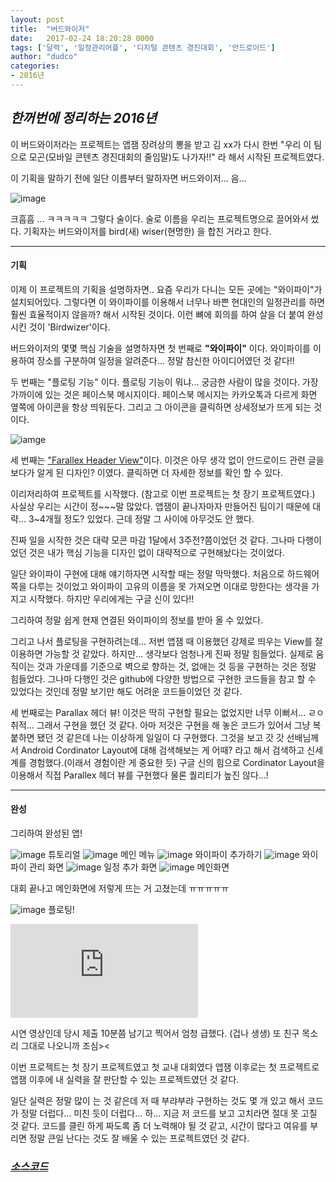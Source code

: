 ```yaml
---
layout: post
title:  "버드와이저"
date:   2017-02-24 18:20:28 0000
tags: ['달력', '일정관리어플', '디지털 콘텐츠 경진대회', '안드로이드']
author: "dudco"
categories:
- 2016년
---
```


## *한꺼번에 정리하는 2016년* ##

이 버드와이저라는 프로젝트는 앱잼 장려상의 뽕을 받고 김 xx가 다시 한번
"우리 이 팀으로 모곤(모바일 콘텐츠 경진대회의 줄임말)도 나가자!!" 라 해서 시작된 프로젝트였다.

이 기획을 말하기 전에 일단 이름부터 말하자면 버드와이저...  음...

![image](http://postfiles1.naver.net/MjAxNzAxMTJfMjM1/MDAxNDg0MjMwMDU0MTQx.bMwgt2PG5rIhXEiTAyIOt3ry9oget-rniOCpFjpdfwUg.sPTxdu9YL-NDbXTP86yUykaGoidWbHC04iFtTlp-vgEg.PNG.dudco1129/%EC%8A%A4%ED%81%AC%EB%A6%B0%EC%83%B7_2017-01-12_%EC%98%A4%ED%9B%84_11.07.16.png?type=w773)

크흠흠 ... ㅋㅋㅋㅋㅋ 그렇다 술이다. 술로 이름을 우리는 프로젝트명으로 끌어와서 썼다.
기획자는 버드와이저를 bird(새) wiser(현명한) 을 합친 거라고 한다.
***
#### 기획 ####
이제 이 프로젝트의 기획을 설명하자면..
요즘 우리가 다니는 모든 곳에는 "와이파이"가 설치되어있다. 그렇다면 이 와이파이를 이용해서 너무나 바쁜 현대인의 일정관리를 하면 훨씬 효율적이지 않을까? 해서 시작된 것이다. 이런 뼈에 회의를 하여 살을 더 붙여 완성시킨 것이 'Birdwizer'이다.

버드와이저의 몇몇 핵심 기술을 설명하자면 첫 번째로 **"와이파이"** 이다.
와이파이를 이용하여 장소를 구분하여 일정을 알려준다... 정말 참신한 아이디어였던 것 같다!!

두 번째는 "플로팅 기능" 이다.
플로팅 기능이 뭐냐... 궁금한 사람이 많을 것이다. 가장 가까이에 있는 것은 페이스북 메시지이다.
페이스북 메시지는 카카오톡과 다르게 화면 옆쪽에 아이콘을 항상 띄워둔다. 그리고 그 아이콘을 클릭하면 상세정보가 뜨게 되는 것이다.

![iamge](http://postfiles2.naver.net/MjAxNzAxMTJfMzIg/MDAxNDg0MjMxNDE4MjY5.ApgULJ3mshLi8BfOpW-EJr1Z6GRG3D9jdrK6ucN6k5Qg.PBjhcaTnc3XbM7NQypC3SNhZrBGDplMUXCUkNNhcTQsg.GIF.dudco1129/1-nXWx3gEVPpIRstANlLpzew.gif?type=w773)

세 번째는 ["Farallex Header View"](http://www.kmshack.kr/2014/05/android-parallaxheaderviewpager-%ec%bd%94%eb%93%9c%ea%b3%b5%ea%b0%9c/)이다.
이것은 아무 생각 없이 안드로이드 관련 글을 보다가  알게 된 디자인? 이였다.
클릭하면 더 자세한 정보를 확인 할 수 있다.

이리저리하여 프로젝트를 시작했다. (참고로 이번 프로젝트는 첫 장기 프로젝트였다.)
사실상 우리는 시간이 정~~~말 많았다. 앱잼이 끝나자마자 만들어진 팀이기 때문에 대략... 3~4개월 정도? 있었다. 근데 정말 그 사이에 아무것도 안 했다.

진짜 일을 시작한 것은 대략 모콘 마감 1달에서 3주전?쯤이었던 것 같다. 그나마 다행이었던 것은 내가 핵심 기능을 디자인 없이 대략적으로 구현해놨다는 것이었다.

일단 와이파이 구현에 대해 얘기하자면 시작할 때는 정말 막막했다. 처음으로 하드웨어 쪽을 다루는 것이었고 와이파이 고유의 이름을 못 가져오면 이대로 망한다는 생각을 가지고 시작했다.
하지만 우리에게는 구글 신이 있다!!

그리하여 정말 쉽게 현재 연결된 와이파이의 정보를 받아 올 수 있었다.

그리고 나서 플로팅을 구현하려는데... 저번 앱잼 때 이용했던 강제로 띄우는 View를 잘 이용하면 가능할 것 같았다. 하지만... 생각보다 엄청나게 진짜 정말 힘들었다. 실제로 움직이는 것과 가운데를 기준으로 벽으로 향하는 것, 없애는 것 등을 구현하는 것은 정말 힘들었다. 그나마 다행인 것은 github에 다양한 방법으로 구현한 코드들을 참고 할 수 있었다는 것인데 정말 보기만 해도 어려운 코드들이었던 것 같다.

세 번째로는  Parallax 헤더 뷰! 이것은 딱히 구현할 필요는 없었지만 너무 이뻐서... ㄹㅇ취적...
그래서 구현을 했던 것 같다. 아마 저것은 구현을 해 놓은 코드가 있어서 그냥 복붙하면 됐던 것 같은데 나는 이상하게 일일이 다 구현했다. 그것을 보고 갓 갓 선배님께서 Android Cordinator Layout에 대해 검색해보는 게 어때? 라고 해서 검색하고 신세계를 경험했다.(이래서 경험이란 게 중요한 듯)
구글 신의 힘으로 Cordinator Layout을 이용해서 직접 Parallex 헤더 뷰를 구현했다 물론 퀄리티가 높진 않다...!
***
#### 완성 ####
그리하여 완성된 앱!

![image](http://postfiles6.naver.net/MjAxNzAxMTJfMjM2/MDAxNDg0MjMyOTk2OTQ5.6Mri-cBnH_Nc62y6KV95OykP47t8MI-MFMGliHbPdCsg.HM0hghmpwq1X7N20KufRPyya3JvGcNAuI8Ms5ZwrbsAg.PNG.dudco1129/%EC%8A%A4%ED%81%AC%EB%A6%B0%EC%83%B7_2017-01-12_%EC%98%A4%ED%9B%84_11.51.27.png?type=w773)
튜토리얼
![image](http://postfiles11.naver.net/MjAxNzAxMTJfNzMg/MDAxNDg0MjMyOTk2ODUw.kTuahrihTdP8nrusk8Em4KDSiGfGt3fBwCdwfva9vJsg.KZbLUCNlL5uhsLdfIsFd4DJWx7ihcGGrM-r1YgLMWSEg.PNG.dudco1129/%EC%8A%A4%ED%81%AC%EB%A6%B0%EC%83%B7_2017-01-12_%EC%98%A4%ED%9B%84_11.51.35.png?type=w773)
메인 메뉴
![image](http://postfiles9.naver.net/MjAxNzAxMTJfMzkg/MDAxNDg0MjMyOTk2OTg2.j4h5LunEFi9SyxwJROmmkvnF6C1xs6qLCWl6OzN_orYg.vTI-Y389Kv914wfpNiX8tJT2D1KW7VA6yMBVeXHZsAEg.PNG.dudco1129/%EC%8A%A4%ED%81%AC%EB%A6%B0%EC%83%B7_2017-01-12_%EC%98%A4%ED%9B%84_11.51.50.png?type=w773)
와이파이 추가하기
![image](http://postfiles3.naver.net/MjAxNzAxMTJfMjUx/MDAxNDg0MjMzMDA0OTYy.PzpUFCZ8t_lu44p4iP8gnIE_-SkTFO14nrkfe2x1tA4g.NYvAyFRzyIuH7PuHV272i00IpruxaxxOGbwwgytbPeAg.PNG.dudco1129/%EC%8A%A4%ED%81%AC%EB%A6%B0%EC%83%B7_2017-01-12_%EC%98%A4%ED%9B%84_11.52.01.png?type=w773)
와이파이 관리 화면
![image](http://postfiles9.naver.net/MjAxNzAxMTJfNjcg/MDAxNDg0MjMzMDA1Mzc4._9W5m5apkJOE6oBqsyNGLBcJJ6BaL9TRyykcekEKfOEg.v7X9C7LCEezpCZIRV24xhIkAX3z1nmdDBNsip_46_88g.PNG.dudco1129/%EC%8A%A4%ED%81%AC%EB%A6%B0%EC%83%B7_2017-01-12_%EC%98%A4%ED%9B%84_11.52.32.png?type=w773)
일정 추가 화면
![image](http://postfiles14.naver.net/MjAxNzAxMTJfMjU3/MDAxNDg0MjMzMDA0OTk4.A89EVkgnJIeSnCJzFvg6VokSjUchJyz99djTPwXx_tcg.fqZsVZfhles-S7aQ73nnr-jC7bDfsOMHKS9f8aVk6csg.PNG.dudco1129/%EC%8A%A4%ED%81%AC%EB%A6%B0%EC%83%B7_2017-01-12_%EC%98%A4%ED%9B%84_11.52.45.png?type=w773)
메인화면

대회 끝나고 메인화면에 저렇게 뜨는 거 고쳤는데 ㅠㅠㅠㅠㅠ

![image](http://postfiles6.naver.net/MjAxNzAxMTJfMTk3/MDAxNDg0MjMzMDA2OTQ0.46t8WNSV6wPXAlI-vbYbKVqwLlNNwZs2T4GGjJDOHUkg.r-s1qM1046VYFkwPCT1_Vax9t9AXRpFGu11AfxTx19kg.PNG.dudco1129/%EC%8A%A4%ED%81%AC%EB%A6%B0%EC%83%B7_2017-01-12_%EC%98%A4%ED%9B%84_11.52.22.png?type=w773)
플로팅!

<iframe src="http://serviceapi.nmv.naver.com/flash/convertIframeTag.nhn?vid=712E420107E99678FFB364E705C456CBA990&outKey=V12102f37ffba5458812c675b389fa5c322edec5fe6b05b0b717b675b389fa5c322ed" frameborder="no" scrolling="no"></iframe>

시연 영상인데 당시 제출 10분쯤 남기고 찍어서 엄청 급했다. (겁나 생생) 또 친구 목소리 그대로 나오니까 조심><

이번 프로젝트는 첫 장기 프로젝트였고 첫 교내 대회였다 앱잼 이후로는 첫 프로젝트로 앱잼 이후에 내 실력을 잘 판단할 수 있는 프로젝트였던 것 같다.

일단 실력은 정말 많이 는 것 같은데 저 때 부랴부랴 구현하는 것도 몇 개 있고 해서 코드가 정말 더럽다... 미친 듯이 더럽다... 하... 지금 저 코드를 보고 고치라면 절대 못 고칠 것 같다. 코드를 클린 하게 짜도록 좀 더 노력해야 될 것 같고, 시간이 많다고 여유를 부리면 정말 큰일 난다는 것도 잘 배울 수 있는 프로젝트였던 것 같다.

### *[소스코드](https://github.com/dudco/2016MoCon_BirdWiser)* ###
